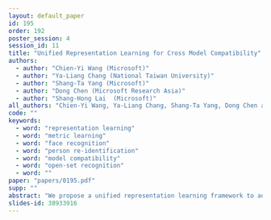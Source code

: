 ```yaml
---
layout: default_paper
id: 195
order: 192
poster_session: 4
session_id: 11
title: "Unified Representation Learning for Cross Model Compatibility"
authors:
  - author: "Chien-Yi Wang (Microsoft)"
  - author: "Ya-Liang Chang (National Taiwan University)"
  - author: "Shang-Ta Yang (Microsoft)"
  - author: "Dong Chen (Microsoft Research Asia)"
  - author: "Shang-Hong Lai  (Microsoft)"
all_authors: "Chien-Yi Wang, Ya-Liang Chang, Shang-Ta Yang, Dong Chen and Shang-Hong Lai"
code: ""
keywords:
  - word: "representation learning"
  - word: "metric learning"
  - word: "face recognition"
  - word: "person re-identification"
  - word: "model compatibility"
  - word: "open-set recognition"
  - word: ""
paper: "papers/0195.pdf"
supp: ""
abstract: "We propose a unified representation learning framework to address the Cross Model Compatibility (CMC) problem in the context of visual search applications. Cross-compatibility between different embedding models enables the visual search systems to correctly recognize and retrieve identities without re-encoding user images, which are usually not available due to privacy concerns. While there are existing approaches to address CMC in face identification, they fail to work in a more challenging setting where the distributions of embedding models shift drastically. The proposed solution improves CMC performance by introducing a light-weight Residual Bottleneck Transformation (RBT) module and a new training scheme to optimize the embedding spaces. Extensive experiments demonstrate that our proposed solution outperforms previous approaches by a large margin for various challenging visual search scenarios of face recognition and person re-identification. "
slides-id: 38933916
---
```

